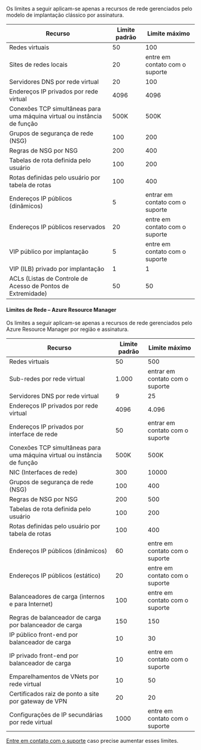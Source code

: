 <a name="virtual-networking-limits-classic"></a>Os limites a seguir aplicam-se apenas a recursos de rede gerenciados pelo modelo de implantação clássico por assinatura.

| Recurso | Limite padrão | Limite máximo |
| --- | --- | --- |
| Redes virtuais |50 |100 |
| Sites de redes locais |20 |entre em contato com o suporte |
| Servidores DNS por rede virtual |20 |100 |
| Endereços IP privados por rede virtual |4096 |4096 |
| Conexões TCP simultâneas para uma máquina virtual ou instância de função |500K |500K |
| Grupos de segurança de rede (NSG) |100 |200 |
| Regras de NSG por NSG |200 |400 |
| Tabelas de rota definida pelo usuário |100 |200 |
| Rotas definidas pelo usuário por tabela de rotas |100 |400 |
| Endereços IP públicos (dinâmicos) |5 |entrar em contato com o suporte |
| Endereços IP públicos reservados |20 |entre em contato com o suporte |
| VIP público por implantação |5 |entre em contato com o suporte |
| VIP (ILB) privado por implantação |1 |1 |
| ACLs (Listas de Controle de Acesso de Pontos de Extremidade) |50 |50 |

#### <a name="azure-resource-manager-virtual-networking-limits"></a>Limites de Rede – Azure Resource Manager
Os limites a seguir aplicam-se apenas a recursos de rede gerenciados pelo Azure Resource Manager por região e assinatura.

| Recurso | Limite padrão | Limite máximo |
| --- | --- | --- |
| Redes virtuais |50 |500 |
| Sub-redes por rede virtual |1.000 |entrar em contato com o suporte |
| Servidores DNS por rede virtual |9 |25 |
| Endereços IP privados por rede virtual |4096 |4.096 |
| Endereços IP privados por interface de rede |50 |entrar em contato com o suporte |
| Conexões TCP simultâneas para uma máquina virtual ou instância de função |500K |500K |
| NIC (Interfaces de rede) |300 |10000 |
| Grupos de segurança de rede (NSG) |100 |400 |
| Regras de NSG por NSG |200 |500 |
| Tabelas de rota definida pelo usuário |100 |200 |
| Rotas definidas pelo usuário por tabela de rotas |100 |400 |
| Endereços IP públicos (dinâmicos) |60 |entre em contato com o suporte |
| Endereços IP públicos (estático) |20 |entre em contato com o suporte |
| Balanceadores de carga (internos e para Internet) |100 |entre em contato com o suporte |
| Regras de balanceador de carga por balanceador de carga |150 |150 |
| IP público front-end por balanceador de carga |10 |30 |
| IP privado front-end por balanceador de carga |10 |entre em contato com o suporte |
| Emparelhamentos de VNets por rede virtual |10 |50 |
| Certificados raiz de ponto a site por gateway de VPN |20 |20 |
| Configurações de IP secundárias por rede virtual |1000 |entre em contato com o suporte |

[Entre em contato com o suporte](../articles/azure-supportability/resource-manager-core-quotas-request.md ) caso precise aumentar esses limites.

